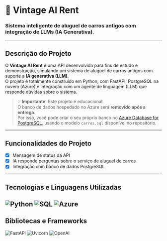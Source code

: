 # 🚗 Vintage AI Rent

### Sistema inteligente de aluguel de carros antigos com integração de LLMs (IA Generativa).

---

## Descrição do Projeto

O **Vintage AI Rent** é uma API desenvolvida para fins de estudo e demonstração, simulando um sistema de aluguel de carros antigos com suporte a **IA generativa (LLM)**.  
O projeto é totalmente construído em Python, com FastAPI, PostgreSQL na nuvem (Azure) e integração com um agente de linguagem (LLM) que responde dúvidas sobre o sistema.

> 💡 **Importante:** Este projeto é educacional.  
O banco de dados hospedado no Azure será **removido após a entrega**.  
Por isso, você pode criar o seu próprio banco no [Azure Database for PostgreSQL](https://portal.azure.com), usando o modelo `carros.sql` disponível no repositório.

---

## Funcionalidades do Projeto

- [x] Mensagem de status da API  
- [x] IA responde perguntas sobre o serviço de aluguel de carros  
- [x] Integração com banco de dados PostgreSQL 

---

## Tecnologias e Linguagens Utilizadas

![Python](https://img.shields.io/badge/Python-3.11-blue?logo=python&logoColor=white)
![SQL](https://img.shields.io/badge/SQL-PostgreSQL-336791?logo=postgresql&logoColor=white)
![Azure](https://img.shields.io/badge/Azure-Cloud-0078D4?logo=microsoftazure&logoColor=white)
---

## Bibliotecas e Frameworks

![FastAPI](https://img.shields.io/badge/FastAPI-API-003366?logo=fastapi&logoColor=white)
![Uvicorn](https://img.shields.io/badge/Uvicorn-ASGI-blue?logo=uvicorn)
![OpenAI](https://img.shields.io/badge/OpenAI-LLM-blue?logo=openai)
